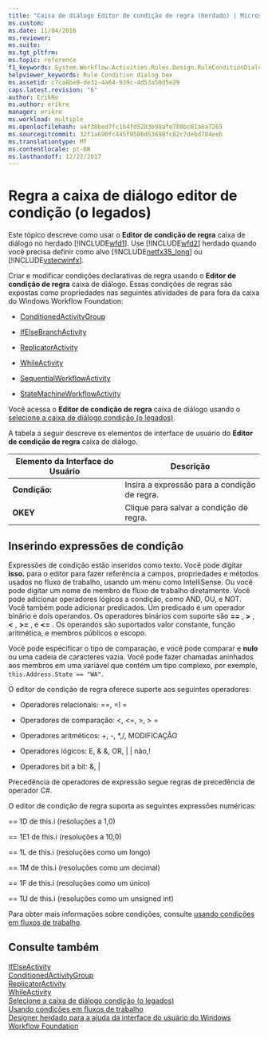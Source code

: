 ```yaml
---
title: "Caixa de diálogo Editor de condição de regra (herdado) | Microsoft Docs"
ms.custom: 
ms.date: 11/04/2016
ms.reviewer: 
ms.suite: 
ms.tgt_pltfrm: 
ms.topic: reference
f1_keywords: System.Workflow.Activities.Rules.Design.RuleConditionDialog.UI
helpviewer_keywords: Rule Condition dialog box
ms.assetid: c7ca8be9-de31-4a64-939c-4d53a50d5e29
caps.latest.revision: "6"
author: ErikRe
ms.author: erikre
manager: erikre
ms.workload: multiple
ms.openlocfilehash: a4f38bed7fc164fd5283b98afe780bc81a6a7265
ms.sourcegitcommit: 32f1a690fc445f9586d53698fc82c7debd784eeb
ms.translationtype: MT
ms.contentlocale: pt-BR
ms.lasthandoff: 12/22/2017
---
```

# <a name="rule-condition-editor-dialog-box-legacy"></a>Regra a caixa de diálogo editor de condição (o legados)
Este tópico descreve como usar o **Editor de condição de regra** caixa de diálogo no herdado [!INCLUDE[wfd1](../workflow-designer/includes/wfd1_md.md)]. Use [!INCLUDE[wfd2](../workflow-designer/includes/wfd2_md.md)] herdado quando você precisa definir como alvo [!INCLUDE[netfx35_long](../workflow-designer/includes/netfx35_long_md.md)] ou [!INCLUDE[vstecwinfx](../workflow-designer/includes/vstecwinfx_md.md)].  
  
 Criar e modificar condições declarativas de regra usando o **Editor de condição de regra** caixa de diálogo. Essas condições de regras são expostas como propriedades nas seguintes atividades de para fora da caixa do Windows Workflow Foundation:  
  
-   [ConditionedActivityGroup](http://go.microsoft.com/fwlink?LinkID=65017)  
  
-   [IfElseBranchActivity](http://go.microsoft.com/fwlink?LinkID=65034)  
  
-   [ReplicatorActivity](http://go.microsoft.com/fwlink?LinkID=65039)  
  
-   [WhileActivity](http://go.microsoft.com/fwlink?LinkID=65049)  
  
-   [SequentialWorkflowActivity](http://go.microsoft.com/fwlink?LinkID=65040)  
  
-   [StateMachineWorkflowActivity](http://go.microsoft.com/fwlink?LinkID=65045)  
  
 Você acessa o **Editor de condição de regra** caixa de diálogo usando o [selecione a caixa de diálogo condição (o legados)](../workflow-designer/select-condition-dialog-box-legacy.md).  
  
 A tabela a seguir descreve os elementos de interface de usuário do **Editor de condição de regra** caixa de diálogo.  
  
|Elemento da Interface do Usuário|Descrição|  
|----------------|-----------------|  
|**Condição:**|Insira a expressão para a condição de regra.|  
|**OKEY**|Clique para salvar a condição de regra.|  
  
## <a name="entering-condition-expressions"></a>Inserindo expressões de condição  
 Expressões de condição estão inseridos como texto. Você pode digitar **isso.** para o editor para fazer referência a campos, propriedades e métodos usados no fluxo de trabalho, usando um menu como IntelliSense. Ou você pode digitar um nome de membro de fluxo de trabalho diretamente. Você pode adicionar operadores lógicos a condição, como AND, OU, e NOT. Você também pode adicionar predicados. Um predicado é um operador binário e dois operandos. Os operadores binários com suporte são  **==** ,  **>** ,  **\<** ,  **>=** , e  **<=** . Os operandos são suportados valor constante, função aritmética, e membros públicos o escopo.  
  
 Você pode especificar o tipo de comparação, e você pode comparar e **nulo** ou uma cadeia de caracteres vazia. Você pode fazer chamadas aninhados aos membros em uma variável que contém um tipo complexo, por exemplo, `this.Address.State == "WA"`.  
  
 O editor de condição de regra oferece suporte aos seguintes operadores:  
  
-   Operadores relacionais: ==, =! =  
  
-   Operadores de comparação: <, \<=, >, > =  
  
-   Operadores aritméticos: +, -, *,/, MODIFICAÇÃO  
  
-   Operadores lógicos: E, & &, OR, &#124; &#124; não,!  
  
-   Operadores bit a bit: &, &#124;  
  
 Precedência de operadores de expressão segue regras de precedência de operador C#.  
  
 O editor de condição de regra suporta as seguintes expressões numéricas:  
  
 == 1D de this.i (resoluções a 1,0)  
  
 == 1E1 de this.i (resoluções a 10,0)  
  
 == 1L de this.i (resoluções como um longo)  
  
 == 1M de this.i (resoluções como um decimal)  
  
 == 1F de this.i (resoluções como um único)  
  
 == 1U de this.i (resoluções como um unsigned int)  
  
 Para obter mais informações sobre condições, consulte [usando condições em fluxos de trabalho](http://go.microsoft.com/fwlink?LinkID=65009).  
  
## <a name="see-also"></a>Consulte também  
 [IfElseActivity](http://go.microsoft.com/fwlink?LinkID=65033)   
 [ConditionedActivityGroup](http://go.microsoft.com/fwlink?LinkID=65017)   
 [ReplicatorActivity](http://go.microsoft.com/fwlink?LinkID=65039)   
 [WhileActivity](http://go.microsoft.com/fwlink?LinkID=65049)   
 [Selecione a caixa de diálogo condição (o legados)](../workflow-designer/select-condition-dialog-box-legacy.md)   
 [Usando condições em fluxos de trabalho](http://go.microsoft.com/fwlink?LinkID=65009)   
 [Designer herdado para a ajuda da interface do usuário do Windows Workflow Foundation](../workflow-designer/legacy-designer-for-windows-workflow-foundation-ui-help.md)
